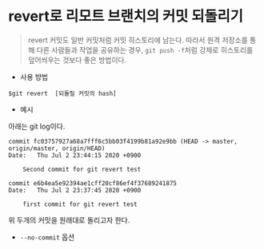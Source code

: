 # revert로 리모트 브랜치의 커밋 되돌리기
> revert 커밋도 일반 커밋처럼 커밋 히스토리에 남는다. 따라서 원격 저장소를 통해 다른 사람들과 작업을 공유하는 경우,  `git push -f`처럼 강제로 히스토리를 덮어씌우는 것보다 좋은 방법이다.

- 사용 방법

~~~
$git revert  [되돌릴 커밋의 hash]
~~~

- 예시

아래는 git log이다.
~~~
commit fc03757927a68a7fff6c5bb03f4199b81a92e9bb (HEAD -> master, origin/master, origin/HEAD)
Date:   Thu Jul 2 23:44:15 2020 +0900

    Second commit for git revert test

commit e6b4ea5e92394ae1cff20cf86ef4f37689241875
Date:   Thu Jul 2 23:37:45 2020 +0900

    first commit for git revert test

~~~

위 두개의 커밋을 원래대로 돌리고자 한다. <br/>


- `--no-commit` 옵션
